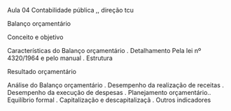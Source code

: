 Aula 04 Contabilidade pública ,, direção tcu

Balanço orçamentário

Conceito e objetivo

Características do Balanço orçamentário
. Detalhamento Pela lei nº 4320/1964 e pelo manual
. Estrutura

Resultado orçamentário

Análise do Balanço orçamentário
. Desempenho da realização de receitas
. Desempenho da execução de despesas
. Planejamento orçamentário.. Equilíbrio formal
. Capitalização e descapitalizaçã
. Outros indicadores